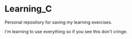 # Learning_C
Personal repository for saving my learning exercises.

I'm learning to use everything so if you see this don't cringe.

